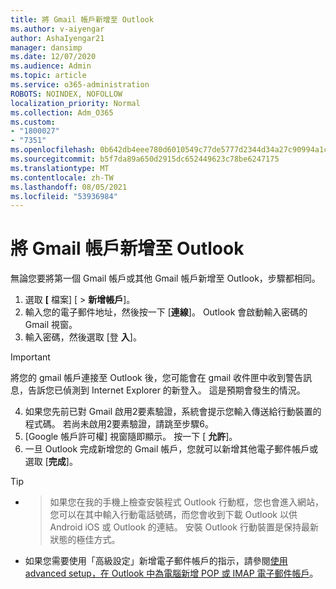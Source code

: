 ```yaml
---
title: 將 Gmail 帳戶新增至 Outlook
ms.author: v-aiyengar
author: AshaIyengar21
manager: dansimp
ms.date: 12/07/2020
ms.audience: Admin
ms.topic: article
ms.service: o365-administration
ROBOTS: NOINDEX, NOFOLLOW
localization_priority: Normal
ms.collection: Adm_O365
ms.custom:
- "1800027"
- "7351"
ms.openlocfilehash: 0b642db4eee780d6010549c77de5777d2344d34a27c90994a1c7759bdd9ffc07
ms.sourcegitcommit: b5f7da89a650d2915dc652449623c78be6247175
ms.translationtype: MT
ms.contentlocale: zh-TW
ms.lasthandoff: 08/05/2021
ms.locfileid: "53936984"
---
```

# <a name="add-a-gmail-account-to-outlook"></a>將 Gmail 帳戶新增至 Outlook

無論您要將第一個 Gmail 帳戶或其他 Gmail 帳戶新增至 Outlook，步驟都相同。

1. 選取 **[** 檔案] [  >  **新增帳戶**]。
1. 輸入您的電子郵件地址，然後按一下 [**連線**]。 Outlook 會啟動輸入密碼的 Gmail 視窗。 
1. 輸入密碼，然後選取 [登 **入**]。
> [!IMPORTANT]
> 將您的 gmail 帳戶連接至 Outlook 後，您可能會在 gmail 收件匣中收到警告訊息，告訴您已偵測到 Internet Explorer 的新登入。 這是預期會發生的情況。
4. 如果您先前已對 Gmail 啟用2要素驗證，系統會提示您輸入傳送給行動裝置的程式碼。 若尚未啟用2要素驗證，請跳至步驟6。
1. [Google 帳戶許可權] 視窗隨即顯示。 按一下 [ **允許**]。
1. 一旦 Outlook 完成新增您的 Gmail 帳戶，您就可以新增其他電子郵件帳戶或選取 [**完成**]。
> [!TIP]
- > 如果您在我的手機上檢查安裝程式 Outlook 行動框，您也會進入網站，您可以在其中輸入行動電話號碼，而您會收到下載 Outlook 以供 Android iOS 或 Outlook 的連結。 安裝 Outlook 行動裝置是保持最新狀態的極佳方式。
- 如果您需要使用「高級設定」新增電子郵件帳戶的指示，請參閱[使用 advanced setup，在 Outlook 中為電腦新增 POP 或 IMAP 電子郵件帳戶](https://support.microsoft.com/office/change-or-update-email-account-settings-in-outlook-for-windows-560a9065-3c3a-4ec5-a24f-cdb9a8d622a2#bkmk_advanced)。
